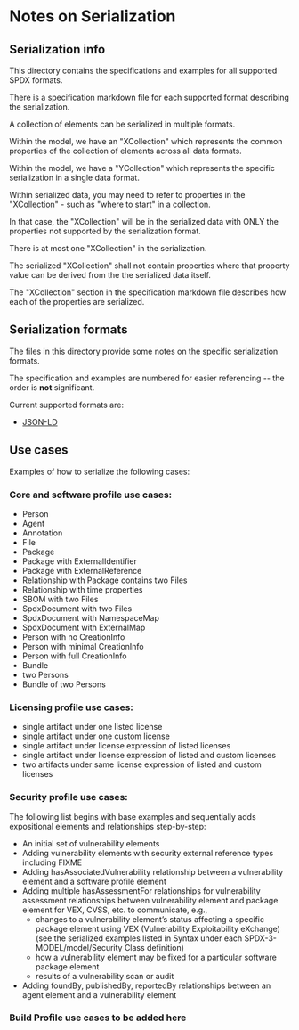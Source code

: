 # Notes on Serialization

## Serialization info

This directory contains the specifications and examples for all supported SPDX formats.

There is a specification markdown file for each supported format describing the serialization.

A collection of elements can be serialized in multiple formats.

Within the model, we have an "XCollection" which represents the common properties of the collection of elements across all data formats.

Within the model, we have a "YCollection" which represents the specific serialization in a single data format.

Within serialized data, you may need to refer to properties in the "XCollection" - such as "where to start" in a collection.

In that case, the "XCollection" will be in the serialized data with ONLY the properties not supported by the serialization format.

There is at most one "XCollection" in the serialization.

The serialized "XCollection" shall not contain properties where that property value can be derived from the the serialized data itself.

The "XCollection" section in the specification markdown file describes how each of the properties are serialized.

## Serialization formats

The files in this directory provide some notes on the specific serialization formats.

The specification and examples are numbered for easier referencing -- the order is **not** significant.

Current supported formats are:
- [JSON-LD](json-ld.md)

## Use cases

Examples of how to serialize the following cases:

### Core and software profile use cases:
- Person
- Agent
- Annotation
- File
- Package
- Package with ExternalIdentifier
- Package with ExternalReference
- Relationship with Package contains two Files
- Relationship with time properties
- SBOM with two Files
- SpdxDocument with two Files
- SpdxDocument with NamespaceMap
- SpdxDocument with ExternalMap
- Person with no CreationInfo
- Person with minimal CreationInfo
- Person with full CreationInfo
- Bundle
- two Persons
- Bundle of two Persons

### Licensing profile use cases:
- single artifact under one listed license
- single artifact under one custom license
- single artifact under license expression of listed licenses
- single artifact under license expression of listed and custom licenses
- two artifacts under same license expression of listed and custom licenses

### Security profile use cases:
The following list begins with base examples and sequentially adds expositional elements and relationships step-by-step:
- An initial set of vulnerability elements
- Adding vulnerability elements with security external reference types including FIXME
- Adding hasAssociatedVulnerability relationship between a vulnerability element and a software profile element
- Adding multiple hasAssessmentFor relationships for vulnerability assessment relationships between vulnerability element and package element for VEX, CVSS, etc. to communicate, e.g.,
  - changes to a vulnerability element’s status affecting a specific package element using VEX (Vulnerability Exploitability eXchange)  (see the serialized examples listed in Syntax under each SPDX-3-MODEL/model/Security Class definition)
  - how a vulnerability element may be fixed for a particular software package element
  - results of a vulnerability scan or audit
- Adding foundBy, publishedBy, reportedBy relationships between an agent element and a vulnerability element


### Build Profile use cases to be added here
